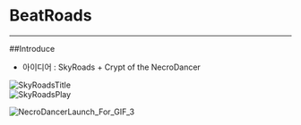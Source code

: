 # BeatRoads

---

##Introduce

- 아이디어 : SkyRoads + Crypt of the NecroDancer


![SkyRoadsTitle](https://github.com/YosephKim0207/BeatRoads/assets/46564046/27f6bddb-a156-48ba-8721-908eeb488191)  
![SkyRoadsPlay](https://github.com/YosephKim0207/BeatRoads/assets/46564046/34b7a469-9353-46d8-8753-62c6eac20858)

![NecroDancerLaunch_For_GIF_3](https://github.com/YosephKim0207/BeatRoads/assets/46564046/ade3e0e0-643a-4996-9faf-74c9b5028bd7)
